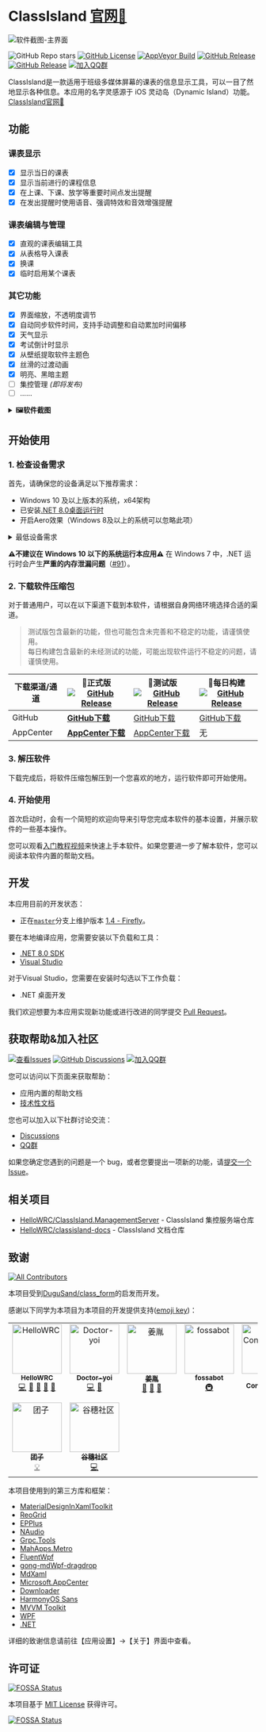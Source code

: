 # ClassIsland [官网🔗](https://classisland.tech)

![软件截图-主界面](https://github.com/HelloWRC/ClassIsland/assets/55006226/65e2bdba-be83-444c-b42f-b893aaace9c3)

![GitHub Repo stars](https://img.shields.io/github/stars/HelloWRC/ClassIsland)
[![GitHub License](https://img.shields.io/github/license/HelloWRC/ClassIsland?style=flat-square)](LICENSE.txt)
[![AppVeyor Build](https://img.shields.io/appveyor/build/HelloWRC/ClassIsland?style=flat-square&logo=appveyor)](https://ci.appveyor.com/project/HelloWRC/classisland) 
[![GitHub Release](https://img.shields.io/github/v/release/HelloWRC/ClassIsland?style=flat-square&logo=GitHub&color=%233fb950)](https://github.com/HelloWRC/ClassIsland/releases/latest) 
[![GitHub Release](https://img.shields.io/github/v/release/HelloWRC/ClassIsland?include_prereleases&style=flat-square&logo=GitHub&label=BETA)](https://github.com/HelloWRC/ClassIsland/releases/)
[![加入QQ群](https://img.shields.io/badge/QQ%E7%BE%A4-958840932-%230066cc?style=flat-square&logo=TencentQQ)](https://qm.qq.com/q/4NsDQKiAuQ) 

ClassIsland是一款适用于班级多媒体屏幕的课表的信息显示工具，可以一目了然地显示各种信息。本应用的名字灵感源于 iOS 灵动岛（Dynamic Island）功能。
[ClassIsland官网🔗](https://classisland.tech)

## 功能
### 课表显示
- [X] 显示当日的课表
- [X] 显示当前进行的课程信息
- [X] 在上课、下课、放学等重要时间点发出提醒
- [X] 在发出提醒时使用语音、强调特效和音效增强提醒
### 课表编辑与管理
- [X] 直观的课表编辑工具
- [X] 从表格导入课表
- [X] 换课
- [X] 临时启用某个课表
### 其它功能
- [X] 界面缩放，不透明度调节
- [X] 自动同步软件时间，支持手动调整和自动累加时间偏移
- [X] 天气显示
- [X] 考试倒计时显示
- [X] 从壁纸提取软件主题色
- [X] 丝滑的过渡动画
- [X] 明亮、黑暗主题
- [ ] 集控管理 _(即将发布)_
- [ ] ……

<details>
<summary><strong>🖼️软件截图</strong></summary>

> 背景图片来自[Pixiv@辰暮sora](https://www.pixiv.net/artworks/110847880)

### 主界面

![软件截图-整体效果](https://github.com/HelloWRC/ClassIsland/assets/55006226/784a2f8c-a9e2-4656-b66d-9f8105f0600c)

![软件截图-主界面](https://github.com/HelloWRC/ClassIsland/assets/55006226/5299c6e5-5668-43ed-af27-9abe027411a0)

<video src="https://github.com/HelloWRC/ClassIsland/assets/55006226/b797138a-84ef-4296-b69b-3989f331f289" loop label="软件截图-上课提醒" autoplay muted></video>

### 档案编辑器

![软件截图-课表编辑](https://github.com/HelloWRC/ClassIsland/assets/55006226/29d91bf2-4c8a-4cbd-a778-a9034e7d7420)

![软件截图-时间表编辑](https://github.com/HelloWRC/ClassIsland/assets/55006226/2b3b5c87-c8bb-46f0-8470-01edf3ca52a2)

![软件截图-科目编辑](https://github.com/HelloWRC/ClassIsland/assets/55006226/a2e64983-dfa0-4565-a45a-31c9f9c298a8)

### 其它界面

![软件截图-应用设置](https://github.com/HelloWRC/ClassIsland/assets/55006226/063123a1-1bf2-4b41-bef7-1dc731631d08)


</details>

## 开始使用

### 1. 检查设备需求

首先，请确保您的设备满足以下推荐需求：
- Windows 10 及以上版本的系统，x64架构
- 已安装[.NET 8.0桌面运行时](https://dotnet.microsoft.com/zh-cn/download/dotnet/thank-you/runtime-desktop-8.0.1-windows-x64-installer)
- 开启Aero效果（Windows 8及以上的系统可以忽略此项）

<details>
<summary>最低设备需求</summary>

ClassIsland 理论上可以在以下的系统环境中运行。**注意：在这些系统上运行 ClassIsland 可能会出现运行不稳定的情况。**

- Windows 7 及以上版本系统，x64架构

要在 Windows 7 中安装并运行 ClassIsland，您还需要额外进行以下准备工作：[在Windows7中安装 ClassIsland](doc/InstallOnLegaceyOS.md)

</details>

**⚠️不建议在 Windows 10 以下的系统运行本应用⚠️** 在 Windows 7 中，.NET 运行时会产生**严重的内存泄漏问题**（[#91](https://github.com/HelloWRC/ClassIsland/issues/91)）。

### 2. 下载软件压缩包

对于普通用户，可以在以下渠道下载到本软件，请根据自身网络环境选择合适的渠道。

> 测试版包含最新的功能，但也可能包含未完善和不稳定的功能，请谨慎使用。<br/>
> 每日构建包含最新的未经测试的功能，可能出现软件运行不稳定的问题，请谨慎使用。

| 下载渠道/通道 | **🚀正式版** <br/>[![GitHub Release](https://img.shields.io/github/v/release/HelloWRC/ClassIsland?style=flat-square&logo=GitHub&color=%233fb950)](https://github.com/HelloWRC/ClassIsland/releases/latest)  | 🚧测试版<br/>[![GitHub Release](https://img.shields.io/github/v/release/HelloWRC/ClassIsland?include_prereleases&style=flat-square&logo=GitHub&label=BETA)](https://github.com/HelloWRC/ClassIsland/releases/) | 📅每日构建<br/>[![GitHub Release](https://img.shields.io/github/v/release/ClassIsland/ClassIsland_DailyBuild?include_prereleases&style=flat&logo=github&label=Daily%20Build)](https://github.com/ClassIsland/ClassIsland_DailyBuild/releases) |
| -- | -- | -- | -- |
| GitHub | [**GitHub下载**](https://github.com/HelloWRC/ClassIsland/releases/latest) | [GitHub下载](https://github.com/HelloWRC/ClassIsland/releases) | [GitHub下载](https://github.com/ClassIsland/ClassIsland_DailyBuild/releases) |
| AppCenter | [**AppCenter下载**](https://install.appcenter.ms/users/hellowrc/apps/classisland/distribution_groups/public/releases/latest) | [AppCenter下载](https://install.appcenter.ms/users/hellowrc/apps/classisland/distribution_groups/publicbeta/releases/latest) | 无 |

<!-- > GitHub Releases 还没有同步历史版本。要下载历史版本，请前往[AppCenter](https://install.appcenter.ms/users/hellowrc/apps/classisland/distribution_groups/public/releases/latest)。 -->

### 3. 解压软件

下载完成后，将软件压缩包解压到一个您喜欢的地方，运行软件即可开始使用。

### 4. 开始使用

首次启动时，会有一个简短的欢迎向导来引导您完成本软件的基本设置，并展示软件的一些基本操作。

您可以观看[入门教程视频](https://www.bilibili.com/video/BV1fA4m1A7uZ/)来快速上手本软件。如果您要进一步了解本软件，您可以阅读本软件内置的帮助文档。

## 开发

本应用目前的开发状态：

- 正在[`master`](https://github.com/HelloWRC/ClassIsland/tree/master)分支上维护版本 [1.4 - Firefly](https://github.com/HelloWRC/ClassIsland/milestone/5)。

要在本地编译应用，您需要安装以下负载和工具：
- [.NET 8.0 SDK](https://dotnet.microsoft.com/zh-cn/download/dotnet/8.0)
- [Visual Studio](https://visualstudio.microsoft.com/)

对于Visual Studio，您需要在安装时勾选以下工作负载：
- .NET 桌面开发

我们欢迎想要为本应用实现新功能或进行改进的同学提交 [Pull Request](https://github.com/HelloWRC/ClassIsland/pulls)。

## 获取帮助&加入社区

[![查看Issues](https://img.shields.io/github/issues-search/HelloWRC/ClassIsland?query=is%3Aopen&style=flat-square&logo=github&label=Opened%20issues&color=%233fb950)]() [![GitHub Discussions](https://img.shields.io/github/discussions/HelloWRC/ClassIsland?style=flat-square&logo=Github)](https://github.com/HelloWRC/ClassIsland/discussions) [![加入QQ群](https://img.shields.io/badge/QQ%E7%BE%A4-958840932-%230066cc?style=flat-square&logo=TencentQQ)](https://qm.qq.com/q/4NsDQKiAuQ) 

您可以访问以下页面来获取帮助：

- 应用内置的帮助文档
- [技术性文档](https://classisland-docs.readthedocs.io/)

您也可以加入以下社群讨论交流：

- [Discussions](https://github.com/HelloWRC/ClassIsland/discussions)
- [QQ群](https://qm.qq.com/q/4NsDQKiAuQ)

如果您确定您遇到的问题是一个 bug，或者您要提出一项新的功能，请[提交一个Issue](https://github.com/HelloWRC/ClassIsland/issues/new/choose)。

## 相关项目

- [HelloWRC/ClassIsland.ManagementServer](https://github.com/HelloWRC/ClassIsland.ManagementServer) - ClassIsland 集控服务端仓库
- [HelloWRC/classisland-docs](https://github.com/HelloWRC/classisland-docs) - ClassIsland 文档仓库


## 致谢

<!-- ALL-CONTRIBUTORS-BADGE:START - Do not remove or modify this section -->
[![All Contributors](https://img.shields.io/badge/all_contributors-8-orange.svg?style=flat-square)](#contributors-)
<!-- ALL-CONTRIBUTORS-BADGE:END -->

本项目受到[DuguSand/class_form](https://github.com/DuguSand/class_form)的启发而开发。

感谢以下同学为本项目为本项目的开发提供支持([emoji key](https://allcontributors.org/docs/en/emoji-key))：


<!-- ALL-CONTRIBUTORS-LIST:START - Do not remove or modify this section -->
<!-- prettier-ignore-start -->
<!-- markdownlint-disable -->
<table>
  <tbody>
    <tr>
      <td align="center" valign="top" width="14.28%"><a href="https://github.com/HelloWRC"><img src="https://avatars.githubusercontent.com/u/55006226?v=4?s=100" width="100px;" alt="HelloWRC"/><br /><sub><b>HelloWRC</b></sub></a><br /><a href="https://github.com/HelloWRC/ClassIsland/commits?author=HelloWRC" title="Code">💻</a> <a href="#design-HelloWRC" title="Design">🎨</a> <a href="https://github.com/HelloWRC/ClassIsland/commits?author=HelloWRC" title="Documentation">📖</a> <a href="#ideas-HelloWRC" title="Ideas, Planning, & Feedback">🤔</a> <a href="#maintenance-HelloWRC" title="Maintenance">🚧</a></td>
      <td align="center" valign="top" width="14.28%"><a href="https://github.com/Doctor-yoi"><img src="https://avatars.githubusercontent.com/u/106463935?v=4?s=100" width="100px;" alt="Doctor-yoi"/><br /><sub><b>Doctor-yoi</b></sub></a><br /><a href="https://github.com/HelloWRC/ClassIsland/commits?author=Doctor-yoi" title="Code">💻</a> <a href="#question-Doctor-yoi" title="Answering Questions">💬</a></td>
      <td align="center" valign="top" width="14.28%"><a href="https://www.jiangyin14.top/"><img src="https://avatars.githubusercontent.com/u/106649516?v=4?s=100" width="100px;" alt="姜胤"/><br /><sub><b>姜胤</b></sub></a><br /><a href="https://github.com/HelloWRC/ClassIsland/commits?author=jiangyin14" title="Documentation">📖</a> <a href="#ideas-jiangyin14" title="Ideas, Planning, & Feedback">🤔</a> <a href="https://github.com/HelloWRC/ClassIsland/issues?q=author%3Ajiangyin14" title="Bug reports">🐛</a></td>
      <td align="center" valign="top" width="14.28%"><a href="https://fossa.com/"><img src="https://avatars.githubusercontent.com/u/29791463?v=4?s=100" width="100px;" alt="fossabot"/><br /><sub><b>fossabot</b></sub></a><br /><a href="#infra-fossabot" title="Infrastructure (Hosting, Build-Tools, etc)">🚇</a></td>
      <td align="center" valign="top" width="14.28%"><a href="https://allcontributors.org/"><img src="https://avatars.githubusercontent.com/u/46410174?v=4?s=100" width="100px;" alt="All Contributors"/><br /><sub><b>All Contributors</b></sub></a><br /><a href="https://github.com/HelloWRC/ClassIsland/commits?author=all-contributors" title="Documentation">📖</a></td>
      <td align="center" valign="top" width="14.28%"><a href="https://github.com/TV-ZHU"><img src="https://avatars.githubusercontent.com/u/88492699?v=4?s=100" width="100px;" alt="DSZDev"/><br /><sub><b>DSZDev</b></sub></a><br /><a href="https://github.com/HelloWRC/ClassIsland/commits?author=TV-ZHU" title="Documentation">📖</a></td>
      <td align="center" valign="top" width="14.28%"><a href="https://github.com/LiuYan-xwx"><img src="https://avatars.githubusercontent.com/u/66517348?v=4?s=100" width="100px;" alt="流焰xwx"/><br /><sub><b>流焰xwx</b></sub></a><br /><a href="https://github.com/HelloWRC/ClassIsland/commits?author=LiuYan-xwx" title="Documentation">📖</a></td>
    </tr>
    <tr>
      <td align="center" valign="top" width="14.28%"><a href="https://github.com/TuanZiGit"><img src="https://avatars.githubusercontent.com/u/46892455?v=4?s=100" width="100px;" alt="团子"/><br /><sub><b>团子</b></sub></a><br /><a href="#example-TuanZiGit" title="Examples">💡</a></td>
      <td align="center" valign="top" width="14.28%"><a href="https://www.gusui.site"><img src="https://avatars.githubusercontent.com/u/170245818?v=4?s=100" width="100px;" alt="谷穗社区"/><br /><sub><b>谷穗社区</b></sub></a><br /><a href="https://github.com/HelloWRC/ClassIsland/commits?author=GusuiCommunity" title="Code">💻</a></td>
    </tr>
      
  </tbody>
</table>

<!-- markdownlint-restore -->
<!-- prettier-ignore-end -->

<!-- ALL-CONTRIBUTORS-LIST:END -->


本项目使用到的第三方库和框架：
- [MaterialDesignInXamlToolkit](https://github.com/MaterialDesignInXAML/MaterialDesignInXamlToolkit/)
- [ReoGrid](https://github.com/unvell/ReoGrid)
- [EPPlus](https://epplussoftware.com/)
- [NAudio](https://github.com/naudio/NAudio)
- [Grpc.Tools](https://github.com/grpc/grpc)
- [MahApps.Metro](https://github.com/MahApps/MahApps.Metro)
- [FluentWpf](https://github.com/sourcechord/FluentWPF)
- [gong-mdWpf-dragdrop](https://github.com/punker76/gong-mdWpf-dragdrop)
- [MdXaml](https://github.com/whistyun/MdXaml)
- [Microsoft.AppCenter](https://aka.ms/telgml)
- [Downloader](https://github.com/bezzad/Downloader)
- [HarmonyOS Sans](https://developer.harmonyos.com/cn/design/resource)
- [MVVM Toolkit](https://github.com/CommunityToolkit/dotnet)
- [WPF](https://github.com/dotnet/Wpf)
- [.NET](https://github.com/microsoft/dotnet)

详细的致谢信息请前往【应用设置】->【关于】界面中查看。


## 许可证


[![FOSSA Status](https://app.fossa.com/api/projects/git%2Bgithub.com%2FHelloWRC%2FClassIsland.svg?type=shield)](https://app.fossa.com/projects/git%2Bgithub.com%2FHelloWRC%2FClassIsland?ref=badge_shield&style=flat-square) 

本项目基于 [MIT License](LICENSE.txt) 获得许可。

[![FOSSA Status](https://app.fossa.com/api/projects/git%2Bgithub.com%2FHelloWRC%2FClassIsland.svg?type=large)](https://app.fossa.com/projects/git%2Bgithub.com%2FHelloWRC%2FClassIsland?ref=badge_large)
